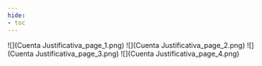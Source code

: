 ```yaml
---
hide:
- toc
---
```

![](Cuenta Justificativa_page_1.png)
![](Cuenta Justificativa_page_2.png)
![](Cuenta Justificativa_page_3.png)
![](Cuenta Justificativa_page_4.png)

 <style> 
body {
background-image: url('https://github.com/asolear/assets/blob/master/imgs/fondo3.jpg?raw=true'); 
background-repeat: no-repeat; 
background-attachment: fixed; /* background-size: cover; */ 
background-size: 100% 100%;
}
</style> 
